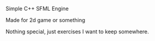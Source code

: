 Simple C++ SFML Engine

Made for 2d game or something

Nothing special, just exercises I want to keep somewhere.
